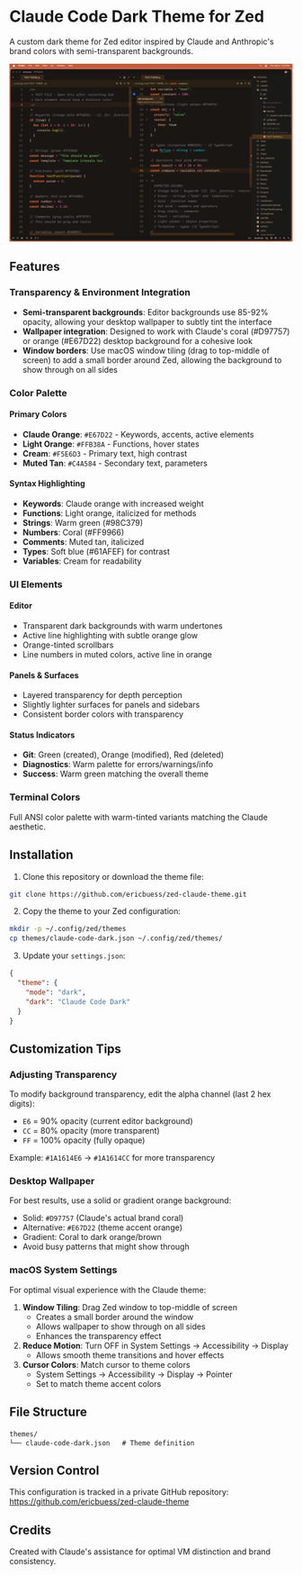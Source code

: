 # Claude Code Dark Theme for Zed

A custom dark theme for Zed editor inspired by Claude and Anthropic's brand colors with semi-transparent backgrounds.

![Claude Code Dark Theme Preview](screenshot.png)

## Features

### Transparency & Environment Integration
- **Semi-transparent backgrounds**: Editor backgrounds use 85-92% opacity, allowing your desktop wallpaper to subtly tint the interface
- **Wallpaper integration**: Designed to work with Claude's coral (#D97757) or orange (#E67D22) desktop background for a cohesive look
- **Window borders**: Use macOS window tiling (drag to top-middle of screen) to add a small border around Zed, allowing the background to show through on all sides

### Color Palette

#### Primary Colors
- **Claude Orange**: `#E67D22` - Keywords, accents, active elements
- **Light Orange**: `#FFB38A` - Functions, hover states
- **Cream**: `#F5E6D3` - Primary text, high contrast
- **Muted Tan**: `#C4A584` - Secondary text, parameters

#### Syntax Highlighting
- **Keywords**: Claude orange with increased weight
- **Functions**: Light orange, italicized for methods
- **Strings**: Warm green (#98C379)
- **Numbers**: Coral (#FF9966)
- **Comments**: Muted tan, italicized
- **Types**: Soft blue (#61AFEF) for contrast
- **Variables**: Cream for readability

### UI Elements

#### Editor
- Transparent dark backgrounds with warm undertones
- Active line highlighting with subtle orange glow
- Orange-tinted scrollbars
- Line numbers in muted colors, active line in orange

#### Panels & Surfaces
- Layered transparency for depth perception
- Slightly lighter surfaces for panels and sidebars
- Consistent border colors with transparency

#### Status Indicators
- **Git**: Green (created), Orange (modified), Red (deleted)
- **Diagnostics**: Warm palette for errors/warnings/info
- **Success**: Warm green matching the overall theme

### Terminal Colors
Full ANSI color palette with warm-tinted variants matching the Claude aesthetic.

## Installation

1. Clone this repository or download the theme file:
```bash
git clone https://github.com/ericbuess/zed-claude-theme.git
```

2. Copy the theme to your Zed configuration:
```bash
mkdir -p ~/.config/zed/themes
cp themes/claude-code-dark.json ~/.config/zed/themes/
```

3. Update your `settings.json`:
```json
{
  "theme": {
    "mode": "dark",
    "dark": "Claude Code Dark"
  }
}
```

## Customization Tips

### Adjusting Transparency
To modify background transparency, edit the alpha channel (last 2 hex digits):
- `E6` = 90% opacity (current editor background)
- `CC` = 80% opacity (more transparent)
- `FF` = 100% opacity (fully opaque)

Example: `#1A1614E6` → `#1A1614CC` for more transparency

### Desktop Wallpaper
For best results, use a solid or gradient orange background:
- Solid: `#D97757` (Claude's actual brand coral)
- Alternative: `#E67D22` (theme accent orange)
- Gradient: Coral to dark orange/brown
- Avoid busy patterns that might show through

### macOS System Settings
For optimal visual experience with the Claude theme:
1. **Window Tiling**: Drag Zed window to top-middle of screen
   - Creates a small border around the window
   - Allows wallpaper to show through on all sides
   - Enhances the transparency effect
2. **Reduce Motion**: Turn OFF in System Settings → Accessibility → Display
   - Allows smooth theme transitions and hover effects
3. **Cursor Colors**: Match cursor to theme colors
   - System Settings → Accessibility → Display → Pointer
   - Set to match theme accent colors

## File Structure
```
themes/
└── claude-code-dark.json   # Theme definition
```

## Version Control
This configuration is tracked in a private GitHub repository:
https://github.com/ericbuess/zed-claude-theme

## Credits
Created with Claude's assistance for optimal VM distinction and brand consistency.